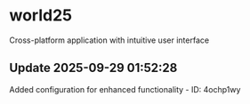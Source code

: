 # world25
Cross-platform application with intuitive user interface

## Update 2025-09-29 01:52:28
Added configuration for enhanced functionality - ID: 4ochp1wy


